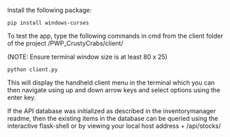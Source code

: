 Install the following package:

```
pip install windows-curses
``` 
 To test the app, type the following commands in cmd from the client folder of the project /PWP_CrustyCrabs/client/
 
 (NOTE: Ensure terminal window size is at least 80 x 25)

```
python client.py
```
This will display the handheld client menu in the terminal which you can then navigate using up and down arrow keys and select options using the enter key.

If the API database was initialized as described in the inventorymanager readme, then the existing items in the database can be queried using the interactive flask-shell or by viewing your local host address + /api/stocks/
